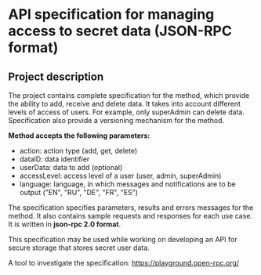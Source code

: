 # API specification for managing access to secret data (JSON-RPC format)

## Project description

The project contains complete specification for the method, which provide the ability to add, receive and delete data. It takes into account different levels of access of users. For example, only superAdmin can delete data. Specification also provide a versioning mechanism for the method.

**Method accepts the following parameters:**
- action: action type (add, get, delete)
- dataID: data identifier
- userData: data to add (optional)
- accessLevel: access level of a user (user, admin, superAdmin)
- language: language, in which messages and notifications are to be output ("EN", "RU", "DE", "FR", "ES")

The specification specifies parameters, results and errors messages for the method. It also contains sample requests and responses for each use case. It is written in **json-rpc 2.0 format**.

This specification may be used while working on developing an API for secure storage that stores secret user data. 

A tool to investigate the specification: https://playground.open-rpc.org/